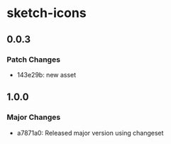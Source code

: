 # sketch-icons

## 0.0.3

### Patch Changes

- 143e29b: new asset

## 1.0.0

### Major Changes

- a7871a0: Released major version using changeset
